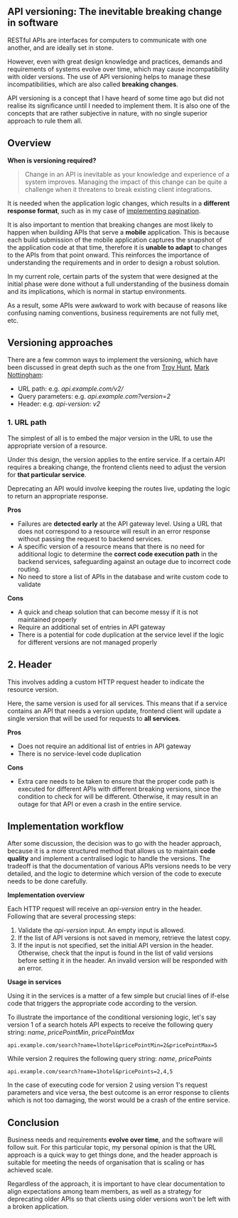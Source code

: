 ## API versioning: The inevitable breaking change in software

RESTful APIs are interfaces for computers to communicate with one another, and are ideally set in stone. 

However, even with great design knowledge and practices, demands and requirements of systems evolve over time, which may cause incompatibility with older versions. The use of API versioning helps to manage these incompatibilities, which are also called **breaking changes**.

API versioning is a concept that I have heard of some time ago but did not realise its significance until I needed to implement them. It is also one of the concepts that are rather subjective in nature, with no single superior approach to rule them all.

## Overview

**When is versioning required?**

> Change in an API is inevitable as your knowledge and experience of a system improves. Managing the impact of this change can be quite a challenge when it threatens to break existing client integrations.

It is needed when the application logic changes, which results in a **different response format**, such as in my case of [implementing pagination](https://www.yaphc.com/pagination-deceptively-simple-task).

It is also important to mention that breaking changes are most likely to happen when building APIs that serve a **mobile** application. This is because each build submission of the mobile application captures the snapshot of the application code at that time, therefore it is **unable to adapt** to changes to the APIs from that point onward. This reinforces the importance of understanding the requirements and in order to design a robust solution.

In my current role, certain parts of the system that were designed at the initial phase were done without a full understanding of the business domain and its implications, which is normal in startup environments.

As a result, some APIs were awkward to work with because of reasons like confusing naming conventions, business requirements are not fully met, etc.

## Versioning approaches

There are a few common ways to implement the versioning, which have been discussed in great depth such as the one from [Troy Hunt](https://www.troyhunt.com/your-api-versioning-is-wrong-which-is/), [Mark Nottingham](https://www.mnot.net/blog/2012/12/04/api-evolution):

-   URL path: e.g. _api.example.com/v2/_
-   Query parameters: e.g. _api.example.com?version=2_
-   Header: e.g. _api-version: v2_

### 1. URL path

The simplest of all is to embed the major version in the URL to use the appropriate version of a resource.

Under this design, the version applies to the entire service. If a certain API requires a breaking change, the frontend clients need to adjust the version for **that particular service**.

Deprecating an API would involve keeping the routes live, updating the logic to return an appropriate response.

**Pros**

-   Failures are **detected early** at the API gateway level. Using a URL that does not correspond to a resource will result in an error response without passing the request to backend services.
-   A specific version of a resource means that there is no need for additional logic to determine the **correct code execution path** in the backend services, safeguarding against an outage due to incorrect code routing.
-   No need to store a list of APIs in the database and write custom code to validate

**Cons**

-   A quick and cheap solution that can become messy if it is not maintained properly
-   Require an additional set of entries in API gateway
-   There is a potential for code duplication at the service level if the logic for different versions are not managed properly

## 2. Header

This involves adding a custom HTTP request header to indicate the resource version.

Here, the same version is used for all services. This means that if a service contains an API that needs a version update, frontend client will update a single version that will be used for requests to **all services**.

**Pros**

-   Does not require an additional list of entries in API gateway
-   There is no service-level code duplication

**Cons**

-   Extra care needs to be taken to ensure that the proper code path is executed for different APIs with different breaking versions, since the condition to check for will be different. Otherwise, it may result in an outage for that API or even a crash in the entire service.

## Implementation workflow

After some discussion, the decision was to go with the header approach, because it is a more structured method that allows us to maintain **code quality** and implement a centralised logic to handle the versions. The tradeoff is that the documentation of various APIs versions needs to be very detailed, and the logic to determine which version of the code to execute needs to be done carefully.

**Implementation overview**

Each HTTP request will receive an _api-version_ entry in the header. Following that are several processing steps:

1.  Validate the _api-version_ input. An empty input is allowed.
2.  If the list of API versions is not saved in memory, retrieve the latest copy.
3.  If the input is not specified, set the initial API version in the header. Otherwise, check that the input is found in the list of valid versions before setting it in the header. An invalid version will be responded with an error.

**Usage in services**

Using it in the services is a matter of a few simple but crucial lines of if-else code that triggers the appropriate code according to the version.

To illustrate the importance of the conditional versioning logic, let's say version 1 of a search hotels API expects to receive the following query string: _name_, _pricePointMin_, _pricePointMax_

`api.example.com/search?name=lhotel&pricePointMin=2&pricePointMax=5`

While version 2 requires the following query string: _name_, _pricePoints_

`api.example.com/search?name=1hotel&pricePoints=2,4,5`

In the case of executing code for version 2 using version 1's request parameters and vice versa, the best outcome is an error response to clients which is not too damaging, the worst would be a crash of the entire service.

## Conclusion

Business needs and requirements **evolve over time**, and the software will follow suit. For this particular topic, my personal opinion is that the URL approach is a quick way to get things done, and the header approach is suitable for meeting the needs of organisation that is scaling or has achieved scale.

Regardless of the approach, it is important to have clear documentation to align expectations among team members, as well as a strategy for deprecating older APIs so that clients using older versions won't be left with a broken application.